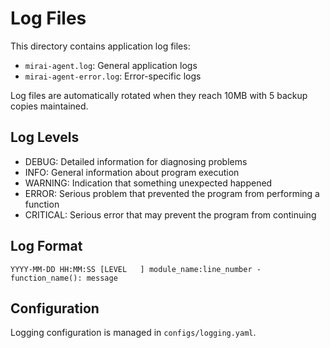 # Log Files

This directory contains application log files:

- `mirai-agent.log`: General application logs
- `mirai-agent-error.log`: Error-specific logs

Log files are automatically rotated when they reach 10MB with 5 backup copies maintained.

## Log Levels

- DEBUG: Detailed information for diagnosing problems
- INFO: General information about program execution
- WARNING: Indication that something unexpected happened
- ERROR: Serious problem that prevented the program from performing a function
- CRITICAL: Serious error that may prevent the program from continuing

## Log Format

```
YYYY-MM-DD HH:MM:SS [LEVEL   ] module_name:line_number - function_name(): message
```

## Configuration

Logging configuration is managed in `configs/logging.yaml`.